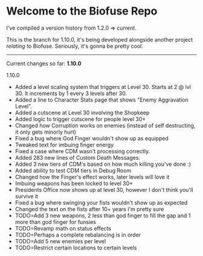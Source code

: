 # Welcome to the Biofuse Repo

I've compiled a version history from 1.2.0 => current.

This is the branch for 1.10.0, it's being developed alongside another project *relating* to Biofuse.
Seriously, it's gonna be pretty cool.

******

Current changes so far:
**1.10.0**

1.10.0

- Added a level scaling system that triggers at Level 30. Starts at 2 @ lvl 30. It increments by 1 every 3 levels after 30. 
- Added a line to Character Stats page that shows "Enemy Aggravation Level".
- Added a cutscene at Level 30 involving the Shopkeep
- Added logic to trigger cutscene for people level 30+
- Changed how Corruption works on enemies (instead of self destructing, it only gets minorly hurt)
- Fixed a bug where God Finger wouldn't show up as equipped
- Tweaked text for imbuing finger energy
- Fixed a case where CDM wasn't processing correctly. 
- Added 283 new lines of Custom Death Messages. 
- Added 3 new tiers of CDM's based on how much killing you've done :) 
- Added ability to test CDM tiers in Debug Room
- Changed how the Finger's effect works, later levels will love it
- Imbuing weapons has been locked to level 30+
- Presidents Office now shows up at level 30, however I don't think you'll survive it
- Fixed a bug where swinging your fists wouldn't show up as expected
- Changed the text on the fists after 10+ years I'm pretty sure
- TODO=Add 3 new weapons, 2 less than god finger to fill the gap and 1 more than god finger for funsies
- TODO=Revamp math on status effects
- TODO=Perhaps a complete rebalancing is in order
- TODO=Add 5 new enemies per level 
- TODO=Restrict certain locations to certain levels
